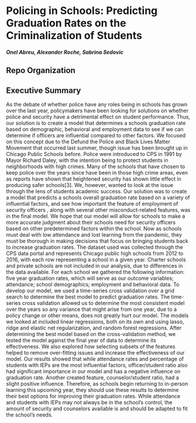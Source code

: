 # Policing in Schools: Predicting Graduation Rates on the Criminalization of Students

##### Onel Abreu, Alexander Roche, Sabrina Sedovic

## Repo Organization

## Executive Summary

  As the debate of whether police have any roles being in schools has grown over the last year, policymakers have been looking for solutions on whether police and security have a detrimental effect on student performance. Thus, our solution is to create a model that determines a schools graduation rate based on demographic, behavioral and employment data to see if we can determine if officers are influential compared to other factors.
  We focused on this concept due to the Defund the Police and Black Lives Matter Movement that occurred last summer, though issue has been brought up in Chicago Public Schools before. Police were introduced to CPS in 1991 by Mayor Richard Daley, with the intention being to protect students in neighborhoods with high crimes. Many of the schools that have chosen to keep police over the years since have been in those high crime areas, even as reports have
shown that heightened security has shown little effect in producing safer schools[3]. We, however, wanted to look at the issue through the lens of students academic success.
  Our solution was to create a model that predicts a schools overall graduation rate based on a variety of influential factors, and see how important the feature of employment of security officers , along with several other misconduct-related features, was in the final model. We hope that our model will allow for schools to make a more accurate judgment about their schools need for security officers based on other predetermined factors within the school. Now as schools must deal with low attendance and lost learning from the pandemic, they must be thorough in making decisions that focus on bringing students back to increase graduation rates. 
  The dataset used was collected through the CPS data portal and represents Chicago public high schools from 2012 to 2016, with each row representing a school in a given year. Charter schools and private schools are not included in our analysis, due to differences in the data available. For each school we gathered the following information: five year graduation rates, which will serve as our outcome variables; attendance; school demographics; employment and
behavioral data. 
  To develop our model, we used a time-series cross validation over a grid search to determine the best model to predict graduation rates. The time-series cross validation allowed us to determine the most consistent model over the years so any variance that might arise from one year, due to a policy change or other means, does not greatly hurt our model. The models we looked at included linear regressions, both on its own and using lasso, ridge and elastic net regularization, and random forest regressions. After determining the best model based on the cross-validation method, we tested the model against the final year of data to determine its effectiveness. We also explored how selecting subsets of the features helped to remove over-fitting issues and increase the effectiveness of our model.
  Our results showed that while attendance rates and percentage of students with IEPs are the most influential factors, officer/student ratio also had significant importance in our model and has a negative influence on graduation rate. Another created feature, counselor/student ratio, had a slight positive influence. Therefore, as schools begin returning to in-person learning this upcoming year, they should use these results to determine their best options for improving their graduation rates. While attendance and students with IEPs may not always be in the school’s control, the amount of security and counselors available is and should be adapted to fit the school’s needs.
